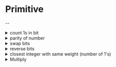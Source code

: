 # Primitive
--

<details>
<summary> count 1s in bit </summary>
```cpp
while (x) {
	ct += x & 1;
	x >> = 1;
}
// complexity O(n)
```
</details>
<details>
<summary> parity of number </summary>
Refers to whether it contains odd or even number of 1-bits
ex1. 1101 -> 3 1's -> parity = 0 (odd)
ex2. 1100 -> 2 1's -> parity = 1 (even)

```cpp
while (x) {
	result ^= 1;
	x &= (x-1);
}
// complexity (O(k), k = number of 1's)

short Parity(unsigned long x) {
	x ^= x >> 32;
	x ^= x >> 16;
	x ^= x >> 8;
	x ^= x >> 4;
	x ^= x >> 2;
	x ^= x >> 1;
	return x & 0x1;
}
// complexity O(log(n))
```
</details>
<details>
<summary> swap bits </summary>

```cpp
long SwapBits(long x, int i, int j) {
	// check if x[i] and x[j] is different (if equal, swap is not needed)
	if (((x >> i) & 1) != ((x >> j) & 1)) {
		unsigned long bit_mask = (1L << i) | (1L << j);
		x ^= bit_mask;
	}

	return x;
}
// complexity O(1)
```
</details>
<details>
<summary> reverse bits </summary>

```cpp
unsigned long ReverseBits(unsigned long x) {
	const int kMaskSize = 16;
	const int kbitMask = 0xFFFF;

	return precomputed_reverse[ x 					& kBitMask] << (3 * kMaskSize) |
		   precomputed_reverse[(x >> 	 kMaskSize) & kBitMask] << (2 * kMaskSize) |
		   precomputed_reverse[(x >> 2 * kMaskSize) & kBitMask] << ( 	kMaskSize) |
		   precomputed_reverse[(x >> 3 * kMaskSize) & kBitMask];
		   
}
// used lookup table (precomputed_reverse), hard coded
// complexity O(n/L)
```
</details>
<details>
<summary> closest integer with same weight (number of 1's) </summary>

```cpp
// ex1. 10 -> 01
// ex2. 1011 -> 111
// ex3. 111 -> 1011
unsigned long ClosestIntSameBitCount(unsigned long x) {
	const static int kNumUnsignedBit = 64;
	// loop through from LSB (least significant binary, right side)
	for (int i = 0; i < kNumUnsignedBit - 1; ++i) {
		// check if current and next are not equal
		if (((x >> i) & 1) != ((x >> (i + 1)) & 1)) {
			x ^= (1UL << i) | (1UL << (i + 1)); // swap using bitmask
			return x;
		}
	}

	throw invalid_argument("All bits are 0 or 1");
}
// complexity O(n)
```
</details>

<details>
<summary> Multiply </summary>

```cpp
unsigned long Multiply(unsigned long x, unsigned long y) {
	unsigned long sum = 0;

	while (x) {
		// examines each bit of x
		if (x & 1) {
			sum = Add(sum, y);
		}

		x >>= 1, y <<= 1;
	}

	return sum;
}

unsigned long Add(unsigned long a, unsigned long b) {

}
```
</details>